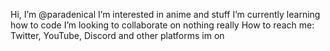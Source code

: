 Hi, I’m @paradenical
I’m interested in anime and stuff
I’m currently learning how to code
I’m looking to collaborate on nothing really
How to reach me: Twitter, YouTube, Discord and other platforms im on
